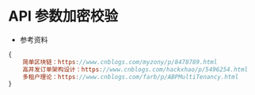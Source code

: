 ﻿# API 参数加密校验


* 参考资料

``` js
{
	简单区块链：https://www.cnblogs.com/myzony/p/8478789.html
	高并发订单架构设计：https://www.cnblogs.com/hackxhao/p/5496254.html
	多租户理论：https://www.cnblogs.com/farb/p/ABPMultiTenancy.html
}
```
